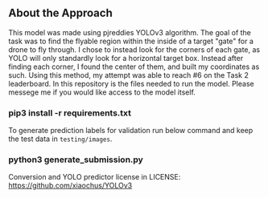 


## About the Approach
This model was made using pjreddies YOLOv3 algorithm. The goal of the task was to find the flyable region within the inside of a target "gate" for a drone to fly through. I chose to instead look for the corners of each gate, as YOLO will only standardly look for a horizontal target box. Instead after finding each corner, I found the center of them, and built my coordinates as such. Using this method, my attempt was able to reach #6 on the Task 2 leaderboard. In this repository is the files needed to run the model. Please messege me if you would like access to the model itself.

### pip3 install -r requirements.txt

To generate prediction labels for validation run below command and keep the test data in `testing/images`.

### python3 generate_submission.py 

Conversion and YOLO predictor license in LICENSE: https://github.com/xiaochus/YOLOv3
